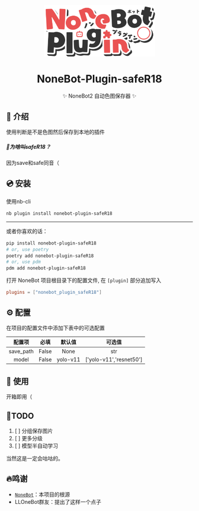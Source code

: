 <!-- markdownlint-disable MD033 MD036 MD041 MD045 -->
<div align="center">
  <a href="https://v2.nonebot.dev/store">
    <!-- <img src="https://raw.githubusercontent.com/A-kirami/nonebot-plugin-template/resources/nbp_logo.png" width="180" height="180" alt="logo"> -->
    <img src="./docs/NoneBotPlugin.svg" width="300" alt="logo">
  </a>
  <!-- <br>
  <p>
    <img src="https://raw.githubusercontent.com/A-kirami/nonebot-plugin-template/resources/NoneBotPlugin.svg" width="240" alt="logo">
  </p> -->
</div>

<div align="center">

# NoneBot-Plugin-safeR18
✨ NoneBot2 自动色图保存器 ✨

</div>

## 📖 介绍

使用判断是不是色图然后保存到本地的插件

##### 🤔为啥叫safeR18？

因为save和safe同音（

## 💿 安装

使用nb-cli

```bash
nb plugin install nonebot-plugin-safeR18
```

----

或者你喜欢的话：
```bash
pip install nonebot-plugin-safeR18
# or, use poetry
poetry add nonebot-plugin-safeR18
# or, use pdm
pdm add nonebot-plugin-safeR18

```
打开 NoneBot 项目根目录下的配置文件, 在 `[plugin]` 部分追加写入
```toml
plugins = ["nonebot_plugin_safeR18"]
```

## ⚙️ 配置

在项目的配置文件中添加下表中的可选配置

| 配置项 | 必填 | 默认值 | 可选值|
| :---: | :---: | :---: | :---:|
| save_path | False | None | str |
| model | False | yolo-v11 | ['yolo-v11','resnet50']|

## 🎉 使用

开箱即用（

## 📃TODO

1. [ ] 分组保存图片
2. [ ] 更多分级
3. [ ] 模型半自动学习

当然这是一定会咕咕的。

## 🔥鸣谢

- [`NoneBot`](https://nonebot.dev/)：本项目的根源
- LLOneBot群友：提出了这样一个点子
